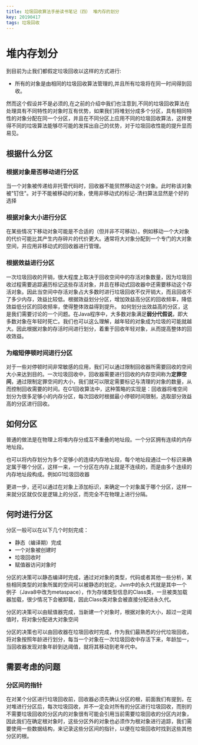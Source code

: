 ```yaml
---
title: 垃圾回收算法手册读书笔记（四） 堆内存的划分
key: 20190417
tags: 垃圾回收
---
```


# 堆内存划分
到目前为止我们都假定垃圾回收以这样的方式进行:
* 所有的对象是由相同的垃圾回收算法管理的,并且所有垃圾将在同一时间得到回收。

然而这个假设并不是必须的,在之前的介绍中我们也注意到,不同的垃圾回收算法在处理具有不同特性的对象时互有优势，如果我们将堆划分成多个分区，具有相同特性的对象分配在同一个分区，并且在不同分区上应用不同的垃圾回收算法，这样使得不同的垃圾算法能够尽可能的发挥出自己的优势，对于垃圾回收性能的提升显而易见。

## 根据什么分区

### 根据对象是否移动进行分区
当一个对象被传递给非托管代码时，回收器不能贸然移动这个对象。此时称该对象被"钉住"。对于不能被移动的对象，使用非移动式的标记-清扫算法显然是个好的选择

### 根据对象大小进行分区
在某些情况下移动对象可能是不合适的（但并非不可移动）。例如移动一个大对象的代价可能比其产生内存碎片的代价更大。通常将大对象分配到一个专门的大对象空间，并应用非移动式的回收器进行管理。

### 根据效益进行分区
一次垃圾回收的开销，很大程度上取决于回收空间中的存活对象数量，因为垃圾回收过程需要追踪遍历标记这些存活对象，并且在移动式回收器中还需要移动这个存活对象。因此当空间中存活对象占大多数时进行垃圾回收不仅开销大，而且回收不了多少内存，效益比较低。根据效益划分分区，增加效益高分区的回收频率，降低效益低分区的回收频率，使得整体效益得到提升。
如何划分出效益高的分区，这是我们需要讨论的一个问题。在Java程序中，大多数对象满足**弱分代假说**，即大多数对象在年轻时死亡。我们也可以这么理解，越年轻的对象成为垃圾的可能就越大。因此根据对象的存活时间进行划分，着重于回收年轻对象，从而提高整体的回收效益。

### 为缩短停顿时间进行分区
对于一些对停顿时间非常敏感的应用，我们可以通过限制回收器所需要回收的空间大小来达到目的。一次垃圾回收中，回收器需要进行回收的内存空间称为**定罪空间**，通过限制定罪空间的大小，我们就可以限定需要标记与清理的对象的数量，从而控制回收需要的时间。在G1回收算法中，这种策略的实现是：回收器将堆空间划分为很多足够小的内存分区，每次回收时根据最小停顿时间限制，选取部分效益高的分区进行回收。

## 如何分区
普通的做法是在物理上将堆内存分成互不重叠的地址段。一个分区拥有连续的内存地址段。

也可以将内存划分为多个足够小的连续内存地址段，每个地址段通过一个标识来确定属于哪个分区，这样一来，一个分区在内存上就是不连续的，而是由多个连续的内存地址段构成。例如G1垃圾回收器

更进一步，还可以通过在对象上添加标识，来确定一个对象属于哪个分区，这样一来就分区就仅仅是逻辑上的分区，而完全不在物理上进行分隔。

## 何时进行分区
分区一般可以在以下几个时刻完成：
* 静态（编译期）完成
* 一个对象被创建时
* 垃圾回收时
* 赋值器访问对象时

分区的决策可以静态编译时完成，通过对对象的类型，代码或者其他一些分析，某些相同类型的对象所属的空间可以被静态的划定。Jvm中的永久代就是其中一个例子（Java8中改为metaspace），作为存储类型信息的Class类，一旦被类加载器加载，很少情况下会被卸载，因此Class类对象会被直接分配进永久代。

分区的决策可以由赋值器完成，当新建一个对象时，根据对象的大小，超过一定阈值时，将对象分配进大对象空间

分区的决策也可以由回收器在垃圾回收时完成，作为我们最熟悉的分代垃圾回收，将对象按照年龄进行划分，每当一个对象在一次垃圾回收中存活下来，年龄加一，当回收器发现对象年龄到达阈值，就将其移动到老年代中。

## 需要考虑的问题
### 分区间的指针
在对某个分区进行垃圾回收前，回收器必须先确认分区的根，前面我们有提到，在对堆进行分区后，每次垃圾回收，并不一定会对所有的分区进行垃圾回收，而别的不需要垃圾回收的分区内的对象很有可能会引用当前需要垃圾回收的分区内对象，因此我们在确定根对象时，这些分区外的对象也必须作为根对象进行追踪，我们需要使用一些数据结构，来记录这些分区间的指针，以便在垃圾回收时找到这些其他分区的根。